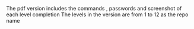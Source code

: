 The pdf version includes the commands , passwords and screenshot of each level completion
The levels in the version are from 1 to 12 as the repo name
